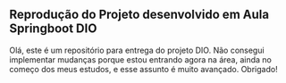 ## Reprodução do Projeto desenvolvido em Aula Springboot DIO
 
 Olá, este é um repositório para entrega do projeto DIO. Não consegui implementar mudanças porque estou entrando agora na área, ainda no começo dos meus estudos, e esse assunto é muito avançado. Obrigado!
